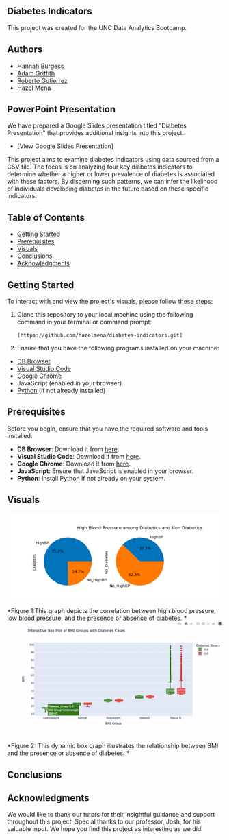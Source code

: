## Diabetes Indicators
This project was created for the UNC Data Analytics Bootcamp.

## Authors
- [Hannah Burgess](https://github.com/hannahburgess13)
- [Adam Griffith](https://github.com/adamg7100)
- [Roberto Gutierrez](https://github.com/Rgutierrez11)
- [Hazel Mena](https://github.com/hazelmena)

## PowerPoint Presentation
We have prepared a Google Slides presentation titled "Diabetes Presentation" that provides additional insights into this project.

- [View Google Slides Presentation]


This project aims to examine diabetes indicators using data sourced from a CSV file. The focus is on analyzing four key diabetes indicators to determine whether a higher or lower prevalence of diabetes is associated with these factors. By discerning such patterns, we can infer the likelihood of individuals developing diabetes in the future based on these specific indicators.

## Table of Contents
- [Getting Started](#getting-started)
- [Prerequisites](#prerequisites)
- [Visuals](#Visuals)
- [Conclusions](#Conclusions)
- [Acknowledgments](#Acknowledgments)
## Getting Started

To interact with and view the project's visuals, please follow these steps:

1. Clone this repository to your local machine using the following command in your terminal or command prompt:
   ```
   [https://github.com/hazelmena/diabetes-indicators.git]
   ```


2. Ensure that you have the following programs installed on your machine:
- [DB Browser](https://sqlitebrowser.org/dl/)
- [Visual Studio Code](https://code.visualstudio.com/)
- [Google Chrome](https://www.google.com/chrome/)
- JavaScript (enabled in your browser)
- [Python](https://www.python.org/) (if not already installed)


## Prerequisites

Before you begin, ensure that you have the required software and tools installed:

- **DB Browser**: Download it from [here](https://sqlitebrowser.org/dl/).
- **Visual Studio Code**: Download it from [here](https://code.visualstudio.com/).
- **Google Chrome**: Download it from [here](https://www.google.com/chrome/).
- **JavaScript**: Ensure that JavaScript is enabled in your browser.
- **Python**: Install Python if not already on your system.


## Visuals
![Diabetes and High Blood Pressure](Visuals/Piegraph.png)

*Figure 1:This graph depicts the correlation between high blood pressure, low blood pressure, and the presence or absence of diabetes. *
![Interactive Graph](Visuals/InteractiveBox.gif)


*Figure 2: This dynamic box graph illustrates the relationship between BMI and the presence or absence of diabetes. *

## Conclusions ##

## Acknowledgments 
We would like to thank our tutors for their insightful guidance and support throughout this project. Special thanks to our professor, Josh, for his valuable input. We hope you find this project as interesting as we did.


